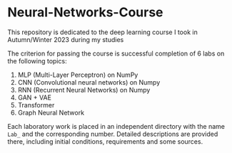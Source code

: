 # Neural-Networks-Course

This repository is dedicated to the deep learning course I took in Autumn/Winter 2023 during my studies

The criterion for passing the course is successful completion of 6 labs on the following topics:
1. MLP (Multi-Layer Perceptron) on NumPy
2. CNN (Convolutional neural networks) on Numpy
3. RNN (Recurrent Neural Networks) on Numpy
4. GAN + VAE
5. Transformer
6. Graph Neural Network

Each laboratory work is placed in an independent directory with the name `Lab_` and the corresponding number.
Detailed descriptions are provided there, including initial conditions, requirements and some sources.